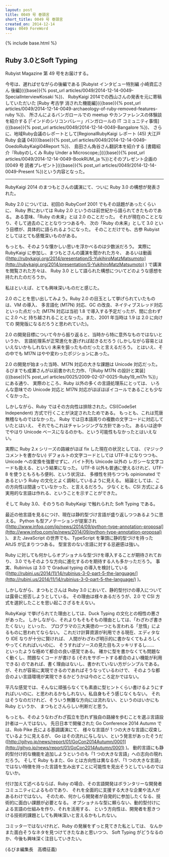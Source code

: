 ```yaml
---
layout: post
title: 0049 号 巻頭言
short_title: 0049 号 巻頭言
created_on: 2014-12-14
tags: 0049 ForeWord
---
```

{% include base.html %}


## Ruby 3.0とSoft Typing

Rubyist Magazine 第 49 号をお届けする。

今号は、遅ればせながらの後編である
[Rubyist インタビュー特別編 小崎資広さん 後編]({{base}}{% post_url articles/0049/2014-12-14-0049-SpecialInterviewKosaki %})、
RubyKaigi 2014での西山さんの発表を元に寄稿していただいた
[Ruby 考古学 消された機能編]({{base}}{% post_url articles/0049/2014-12-14-0049-archaeology-of-ruby-removed-features-ruby %})、
所さんによるバンガロールでの meetup やカンファレンスの体験談を紹介する
[「インドのシリコンバレー」バンガロールの IT コミュニティ事情]({{base}}{% post_url articles/0049/2014-12-14-0049-Bangalore %})、
さらに、地域Ruby会議のレポートとして[RegionalRubyKaigi レポート (45) 大江戸 Ruby 会議 04]({{base}}{% post_url articles/0049/2014-12-14-0049-OoedoRubyKaigi04Report %})、
島田さん角谷さん翻訳本を紹介する
[書籍紹介『Rubyのしくみ Ruby Under a Microscope』]({{base}}{% post_url articles/0049/2014-12-14-0049-BookRUM_ja %})とそのプレゼント企画の
[0049 号 読者プレゼント]({{base}}{% post_url articles/0049/2014-12-14-0049-Present %})という内容となった。

----
RubyKaigi 2014 のまつもとさんの講演にて、ついに Ruby 3.0 の構想が発表された。

Ruby 2.0 については、初回の RubyConf 2001 でもその話題があったくらいに、
Ruby 界においては Ruby 2.0 というのは前世紀から語られてきたものである。
ある意味、「Ruby の未来」とは 2.0 のことだった。
それが現在のこととなり、そして過去のこととなりつつある今、
次の「Ruby の未来」として 3.0 という目標が、具体的に語られるようになった。
そのことだけでも、古参 Rubyist としてはとても感慨深いものがある。

もっとも、そのような懐かしい思いを浮かべるのは少数派だろう。
実際に RubyKaigi に参加し、まつもとさんの講演を聞かれた方々、
あるいは動画 ([http://rubykaigi.org/2014/presentation/S-YukihiroMatzMatsumoto](http://rubykaigi.org/2014/presentation/S-YukihiroMatzMatsumoto) ) で講演を閲覧された方々は、
Ruby 3.0 として語られた構想についてどのような感想を持たれたのだろうか。

私はといえば、とても興味深いものだと感じた。

2.0 のことを思い出してみよう。Ruby 2.0 の目玉として挙げられていたものは、VM の導入、
多言語化 (M17N) 対応、GC の改良、ネイティブスレッド対応といった点だった (M17N 対応は当初 1.8 で導入する予定だったが、間に合わずに 2.0 へと
持ち越されることとなった。また、2001 年当時は 1.9 は 2.0 に向けての
開発版になるだろうと思われていた)。

2.0 の開発目標について今から振り返ると、当時から特に意外なものではないというか、
言語処理系が正常進化を遂げれば起きるだろう
(しかしながら容易とはいえないかもしれない)
未来を狙ったものだったと言えるだろう。
とはいえ、その中でも M17N はやや変わったポジションにあった。

2.0 の開発が始まった当時、M17N 対応の大きな課題は Unicode 対応だった。
るびまでも成瀬さんが以前書かれた力作、「[Ruby M17N の設計と実装]({{base}}{% post_url articles/0025/2009-02-07-0025-Ruby19_m17n %})」にある通り、
実際のところ、Ruby 以外の多くの言語処理系にとっては、
いろんな意味での Unicode 対応と M17N 対応がほぼほぼイコールであることも少なくなかった。

しかしながら、Ruby ではその方向性は排除された。CSI(CodeSet Independent) 方式で行くことが決定されたためである。
もっとも、これは荒唐無稽なものではなかった。
Ruby では日本語周りの複数の文字コードに対応していたとはいえ、
それでもこれはチャレンジングな方針であった。
あるいは途中でやはり Unicode ベースになるのかも、という可能性もなかったとはいえない。

実際に Ruby 2.x シリーズの路線がほぼ fix した現在の状況としては、
(マジックコメントを書かない) デフォルトの文字コードとしては UTF-8 になりつつも、
Unicode への変換を強要せずに、バイト列も Unicode 以外の
レガシーな文字コードも扱える、という結果になった。
UTF-8 以外も普通に使えるけれど、UTF-8 を使うともろもろ便利、という状況は、
多様性を持ちつつも opinionated であるという Ruby の文化とよく調和しているように見える。
結論としては、この方向性は間違っていなかった、と言えるだろう。
少なくとも、CSI 方式による実用的な言語は作れる、ということを示すことができた。

そして Ruby 3.0、そのうちの RubyKaigi で触れられた Soft Typing である。

最近の他言語を見るにつけ、現在は静的型づけ言語が盛り返しつつあるように思える。
Python も型アノテーションが提案され
([http://www.infoq.com/jp/news/2014/09/python-type-annotation-proposal](http://www.infoq.com/jp/news/2014/09/python-type-annotation-proposal) )、
また JavaScript の世界でも、TypeScript を筆頭に静的型づけを持った AltJS が広まりつつある。
型宣言のない言語に対する忌避感は強い。

Ruby に対しても何かしらオプショナルな型づけを導入することが期待されており、
3.0 でもそのような方向に進化するのを期待する人も多かっただろう。
事実、Rubinius は 3.0 で Gradual typing の導入を検討している ([http://rubini.us/2014/11/14/rubinius-3-0-part-5-the-language/](http://rubini.us/2014/11/14/rubinius-3-0-part-5-the-language/) )。

しかしながら、まつもとさんは Ruby 3.0 において、静的型付けの導入については露骨に拒否しようとしている。
その理由は様々あるだろうが、2.0 で CSI 方式を選択したことを思い起こさざるをえない。

RubyKaigi で挙げられてた理由としては、Duck Typing の文化との相性の悪さがあった。
しかしながら、それよりもそもそもの理由としては、「わざわざ書きたくない」といった、
プログラマの三大美徳の一つとも言われる「怠惰」によるものに思われてならない。
これだけ計算資源が利用できる現在、エディタなり IDE なりが十分に賢ければ、
人間がわざわざ明示的に書かなくてもよろしくやってくれればいいのに、
そうすればソースの見た目もスッキリするし……　
といったような極めて都合の良い感覚である。
確かに型を書かなくても問題なく動くし、問題なくコードが書ける (それをサポートする都合のよい機能が利用できる) のであれば、書く理由はないし、書かれていない方がシンプルである。
が、それが容易に実現できるのであればそうなっているわけで、
そのような都合のよい言語環境が実現できるかどうかは今のところ定かではない。

平凡な感覚では、そんなに頑張らなくても素直に型ヒントくらい書けるようにすればいいのに、と思われるかもしれない。私自身もそう感じなくもない。
それはそうなのだけれど、そういう無難な方向には流れない、というのはいかにも Ruby というか、
まつもとさんらしい判断だと思う。

もっとも、そのようなわざわざ孤立を恐れず独自の路線を歩むことを選ぶ言語設計者は一人ではない。
先日日本で開催された Go Conference 2014 Autumn では、Rob Pike 氏による基調講演にて、
様々な言語が 1 つの大きな言語に収束しているように見えるが、
Go はその流れに与しない、という発言があったそうだ ([http://gihyo.jp/news/report/01/GoCon2014Autumn/0001](http://gihyo.jp/news/report/01/GoCon2014Autumn/0001) )。
動的言語にも静的型付け的な機能を追加しようというのも「1 つの大きな言語」への志向の現れだろう。
そして Ruby もまた、Go とは方向性は異なるが、「1 つの大きな言語」ではない特徴を持った言語を生み出すことに可能性を見出そうとしているのではないか。

付け加えて述べるならば、Ruby の場合、その言語開発はボランタリーな開発者コミュニティによるものであり、
それを全面的に支援する大きな企業や法人があるわけではない。
そのため、何かしら開発者が自発的に参加したくなる、技術的に面白い課題が必要となる。
オプショナルな型に頼らない、動的型付けによる言語の仕組みを作り、それを活用する、
という方向性は、開発者を惹きつける技術的課題としても興味深いと言えるかもしれない。

コミッターではないけれど、Ruby の発展をずっと見てきた私としては、
なんかまた面白そうなネタを見つけてきたなあと思いつつ、
Soft Typing がどうなるのか、今後も興味深く注目していきたい。

(るびま編集長　高橋征義)


